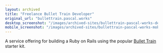 ```yaml
---
layout: archived
title: "Freelance Bullet Train Developer"
original_url: "bullettrain.pascal.works"
desktop_screenshot: "/images/archived-sites/bullettrain-pascal-works-desktop-20250620.png"
mobile_screenshot: "/images/archived-sites/bullettrain-pascal-works-mobile-20250620.png"
---
```


A service offering for building a Ruby on Rails using the popular [Bullet Train](https://bullettrain.co) starter kit.
